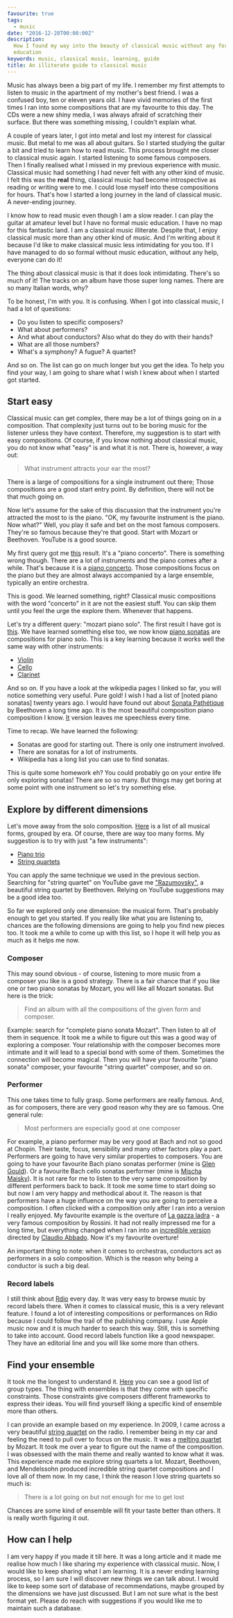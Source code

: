 ```yaml
---
favourite: true
tags:
  - music
date: "2016-12-28T00:00:00Z"
description:
  How I found my way into the beauty of classical music without any formal
  education
keywords: music, classical music, learning, guide
title: An illiterate guide to classical music
---
```


Music has always been a big part of my life. I remember my first attempts to
listen to music in the apartment of my mother's best friend. I was a confused
boy, ten or eleven years old. I have vivid memories of the first times I ran
into some compositions that are my favourite to this day. The CDs were a new
shiny media, I was always afraid of scratching their surface. But there was
something missing, I couldn't explain what.

A couple of years later, I got into metal and lost my interest for classical
music. But metal to me was all about guitars. So I started studying the guitar a
bit and tried to learn how to read music. This process brought me closer to
classical music again. I started listening to some famous composers. Then I
finally realised what I missed in my previous experience with music. Classical
music had something I had never felt with any other kind of music. I felt this
was the **real** thing, classical music had become introspective as reading or
writing were to me. I could lose myself into these compositions for hours.
That's how I started a long journey in the land of classical music. A
never-ending journey.

I know how to read music even though I am a slow reader. I can play the guitar
at amateur level but I have no formal music education. I have no map for this
fantastic land. I am a classical music illiterate. Despite that, I enjoy
classical music more than any other kind of music. And I'm writing about it
because I'd like to make classical music less intimidating for you too. If I
have managed to do so formal without music education, without any help, everyone
can do it!

The thing about classical music is that it does look intimidating. There's so
much of it! The tracks on an album have those super long names. There are so
many Italian words, why?

To be honest, I'm with you. It is confusing. When I got into classical music, I
had a lot of questions:

- Do you listen to specific composers?
- What about performers?
- And what about conductors? Also what do they do with their hands?
- What are all those numbers?
- What's a symphony? A fugue? A quartet?

And so on. The list can go on much longer but you get the idea. To help you find
your way, I am going to share what I wish I knew about when I started got
started.

## Start easy

Classical music can get complex, there may be a lot of things going on in a
composition. That complexity just turns out to be boring music for the listener
unless they have context. Therefore, my suggestion is to start with easy
compositions. Of course, if you know nothing about classical music, you do not
know what "easy" is and what it is not. There is, however, a way out:

> What instrument attracts your ear the most?

There is a large of compositions for a single instrument out there; Those
compositions are a good start entry point. By definition, there will not be that
much going on.

Now let's assume for the sake of this discussion that the instrument you're
attracted the most to is the piano. "OK, my favourite instrument is the piano.
Now what?" Well, you play it safe and bet on the most famous composers. They're
so famous because they're that good. Start with Mozart or Beethoven. YouTube is
a good source.

My first query got me [this](https://www.youtube.com/watch?v=8hgaxI3JRgg)
result. It's a "piano concerto". There is something wrong though. There are a
lot of instruments and the piano comes after a while. That's because it is a
[piano concerto](https://en.wikipedia.org/wiki/Piano_concerto). Those
compositions focus on the piano but they are almost always accompanied by a
large ensemble, typically an entire orchestra.

This is good. We learned something, right? Classical music compositions with the
word "concerto" in it are not the easiest stuff. You can skip them until you
feel the urge the explore them. Whenever that happens.

Let's try a different query: "mozart piano solo". The first result I have got is
[this](https://www.youtube.com/watch?v=x8N7mFboGnc). We have learned something
else too, we now know [piano
sonatas](https://en.wikipedia.org/wiki/Piano_sonata) are compositions for piano
solo. This is a key learning because it works well the same way with other
instruments:

- [Violin](https://en.wikipedia.org/wiki/Violin_sonata)
- [Cello](https://en.wikipedia.org/wiki/Cello_sonata)
- [Clarinet](https://en.wikipedia.org/wiki/Clarinet_sonata)

And so on. If you have a look at the wikipedia pages I linked so far, you will
notice something very useful. Pure gold! I wish I had a list of [noted piano
sonatas] twenty years ago. I would have found out about [Sonata
Pathétique](<https://en.wikipedia.org/wiki/Piano_Sonata_No._8_(Beethoven)>) by
Beethoven a long time ago. It is the most beautiful composition piano
composition I know. [It](https://www.youtube.com/watch?v=cg9KQ610biU) version
leaves me speechless every time.

Time to recap. We have learned the following:

- Sonatas are good for starting out. There is only one instrument involved.
- There are sonatas for a lot of instruments.
- Wikipedia has a long list you can use to find sonatas.

This is quite some homework eh? You could probably go on your entire life only
exploring sonatas! There are so so many. But things may get boring at some point
with one instrument so let's try something else.

## Explore by different dimensions

Let's move away from the solo composition.
[Here](https://en.wikipedia.org/wiki/List_of_musical_forms_by_era) is a list of
all musical forms, grouped by era. Of course, there are way too many forms. My
suggestion is to try with just "a few instruments":

- [Piano trio](https://en.wikipedia.org/wiki/Piano_trio)
- [String quartets](https://en.wikipedia.org/wiki/String_quartet)

You can apply the same technique we used in the previous section. Searching for
"string quartet" on YouTube gave me
["Razumovsky"](https://www.youtube.com/watch?v=oXLKu-HglnM), a beautiful string
quartet by Beethoven. Relying on YouTube suggestions may be a good idea too.

So far we explored only one dimension: the musical form. That's probably enough
to get you started. If you really like what you are listening to, chances are
the following dimensions are going to help you find new pieces too. It took me a
while to come up with this list, so I hope it will help you as much as it helps
me now.

### Composer

This may sound obvious - of course, listening to more music from a composer you
like is a good strategy. There is a fair chance that if you like one or two
piano sonatas by Mozart, you will like all Mozart sonatas. But here is the
trick:

> Find an album with all the compositions of the given form and composer.

Example: search for "complete piano sonata Mozart". Then listen to all of them
in sequence. It took me a while to figure out this was a good way of exploring a
composer. Your relationship with the composer becomes more intimate and it will
lead to a special bond with some of them. Sometimes the connection will become
magical. Then you will have your favourite "piano sonata" composer, your
favourite "string quartet" composer, and so on.

### Performer

This one takes time to fully grasp. Some performers are really famous. And, as
for composers, there are very good reason why they are so famous. One general
rule:

> Most performers are especially good at one composer

For example, a piano performer may be very good at Bach and not so good at
Chopin. Their taste, focus, sensibility and many other factors play a part.
Performers are going to have very similar properties to composers. You are going
to have your favourite Bach piano sonatas performer (mine is [Glen
Gould](https://en.wikipedia.org/wiki/Glenn_Gould)). Or a favourite Bach cello
sonatas performer (mine is [Mischa
Maisky](https://en.wikipedia.org/wiki/Mischa_Maisky)). It is not rare for me to
listen to the very same composition by different performers back to back. It
took me some time to start doing so but now I am very happy and methodical about
it. The reason is that performers have a huge influence on the way you are going
to perceive a composition. I often clicked with a composition only after I ran
into a version I really enjoyed. My favourite example is the overture of [La
gazza ladra](https://en.wikipedia.org/wiki/La_gazza_ladra) - a very famous
composition by Rossini. It had not really impressed me for a long time, but
everything changed when I ran into an [incredible
version](https://www.youtube.com/watch?v=qdm8IfInaJg) directed by [Claudio
Abbado](https://en.wikipedia.org/wiki/Claudio_Abbado). Now it's my favourite overture!

An important thing to note: when it comes to orchestras, conductors act as
performers in a solo composition. Which is the reason why being a conductor is
such a big deal.

### Record labels

I still think about [Rdio](https://en.wikipedia.org/wiki/Rdio) every day. It was
very easy to browse music by record labels there. When it comes to classical
music, this is a very relevant feature. I found a lot of interesting
compositions or performances on Rdio because I could follow the trail of the
publishing company. I use Apple music now and it is much harder to search this
way. Still, this is something to take into account. Good record labels function
like a good newspaper. They have an editorial line and you will like some more
than others.

## Find your ensemble

It took me the longest to understand it.
[Here](https://en.wikipedia.org/wiki/Musical_ensemble#Classical_chamber_music)
you can see a good list of group types. The thing with ensembles is that they
come with specific constraints. Those constraints give composers different
frameworks to express their ideas. You will find yourself liking a specific kind
of ensemble more than others.

I can provide an example based on my experience. In 2009, I came across a very
beautiful [string quartet](https://en.wikipedia.org/wiki/String_quartet) on the
radio. I remember being in my car and feeling the need to pull over to focus on
the music. It was a [melting
quartet](https://www.youtube.com/watch?v=cm6aglFGNHM) by Mozart. It took me over
a year to figure out the name of the composition. I was obsessed with the main
theme and really wanted to know what it was. This experience made me explore
string quartets a lot. Mozart, Beethoven, and Mendelssohn produced incredible
string quartet compositions and I love all of them now. In my case, I think the
reason I love string quartets so much is:

> There is a lot going on but not enough for me to get lost

Chances are some kind of ensemble will fit your taste better than others. It is
really worth figuring it out.

## How can I help

I am very happy if you made it till here. It was a long article and it made me
realise how much I like sharing my experience with classical music. Now, I would
like to keep sharing what I am learning. It is a never ending learning process,
so I am sure I will discover new things we can talk about. I would like to keep
some sort of database of recommendations, maybe grouped by the dimensions we
have just discussed. But I am not sure what is the best format yet. Please do
reach with suggestions if you would like me to maintain such a database.

